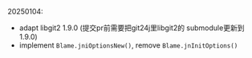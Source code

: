 20250104:
- adapt libgit2 1.9.0 (提交pr前需要把git24j里libgit2的 submodule更新到1.9.0)
- implement `Blame.jniOptionsNew()`, remove `Blame.jnInitOptions()`
